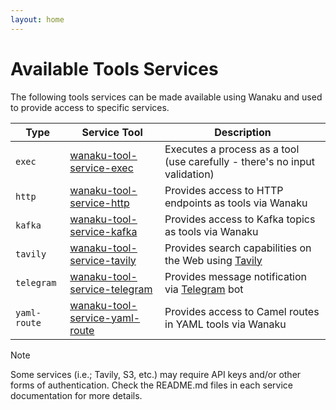 ```yaml
---
layout: home
---
```


# Available Tools Services

The following tools services can be made available using Wanaku and used to provide access to specific services.

| Type         | Service Tool                                                                 | Description                                                                 |
|--------------|------------------------------------------------------------------------------|-----------------------------------------------------------------------------|
| `exec`       | [wanaku-tool-service-exec](./wanaku-tool-service-exec/README.md)             | Executes a process as a tool (use carefully - there's no input validation)  |
| `http`       | [wanaku-tool-service-http](./wanaku-tool-service-http/README.md)             | Provides access to HTTP endpoints as tools via Wanaku                       |
| `kafka`      | [wanaku-tool-service-kafka](./wanaku-tool-service-kafka/README.md)           | Provides access to Kafka topics as tools via Wanaku                         |
| `tavily`     | [wanaku-tool-service-tavily](./wanaku-tool-service-tavily/README.md)         | Provides search capabilities on the Web using [Tavily](https://tavily.com/) |
| `telegram`   | [wanaku-tool-service-telegram](./wanaku-tool-service-telegram/README.md)     | Provides message notification via [Telegram](https://telegram.org/) bot     |
| `yaml-route` | [wanaku-tool-service-yaml-route](./wanaku-tool-service-yaml-route/README.md) | Provides access to Camel routes in YAML tools via Wanaku                    |

> [!NOTE]
> Some services (i.e.; Tavily, S3, etc.) may require API keys and/or other forms of authentication.
> Check the README.md files in each service documentation for more details.